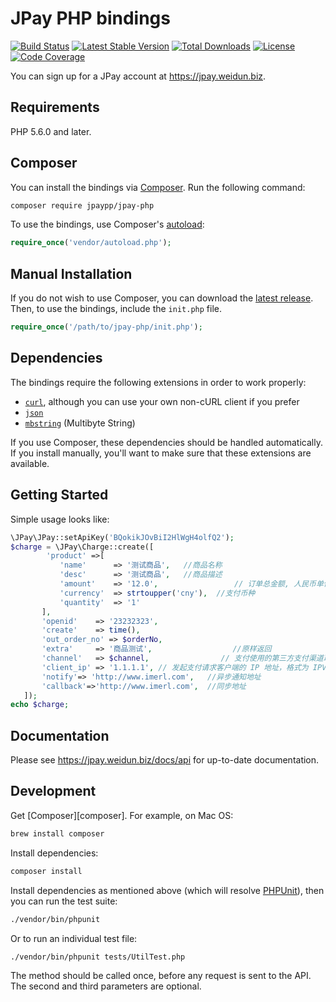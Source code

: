 # JPay PHP bindings

[![Build Status](https://travis-ci.org/JPay/JPay-php.svg?branch=master)](https://travis-ci.org/JPay/JPay-php)
[![Latest Stable Version](https://poser.pugx.org/JPay/JPay-php/v/stable.svg)](https://packagist.org/packages/JPay/JPay-php)
[![Total Downloads](https://poser.pugx.org/JPay/JPay-php/downloads.svg)](https://packagist.org/packages/JPay/JPay-php)
[![License](https://poser.pugx.org/JPay/JPay-php/license.svg)](https://packagist.org/packages/JPay/JPay-php)
[![Code Coverage](https://coveralls.io/repos/JPay/JPay-php/badge.svg?branch=master)](https://coveralls.io/r/JPay/JPay-php?branch=master)

You can sign up for a JPay account at https://jpay.weidun.biz.

## Requirements

PHP 5.6.0 and later.

## Composer

You can install the bindings via [Composer](http://getcomposer.org/). Run the following command:

```bash
composer require jpaypp/jpay-php
```

To use the bindings, use Composer's [autoload](https://getcomposer.org/doc/01-basic-usage.md#autoloading):

```php
require_once('vendor/autoload.php');
```

## Manual Installation

If you do not wish to use Composer, you can download the [latest release](https://github.com/chuangxiangjpay/jpay-php/releases). Then, to use the bindings, include the `init.php` file.

```php
require_once('/path/to/jpay-php/init.php');
```

## Dependencies

The bindings require the following extensions in order to work properly:

- [`curl`](https://secure.php.net/manual/en/book.curl.php), although you can use your own non-cURL client if you prefer
- [`json`](https://secure.php.net/manual/en/book.json.php)
- [`mbstring`](https://secure.php.net/manual/en/book.mbstring.php) (Multibyte String)

If you use Composer, these dependencies should be handled automatically. If you install manually, you'll want to make sure that these extensions are available.

## Getting Started

Simple usage looks like:

```php
\JPay\JPay::setApiKey('BQokikJOvBiI2HlWgH4olfQ2');
$charge = \JPay\Charge::create([
        'product' =>[ 
           'name'      => '测试商品',   //商品名称
           'desc'      => '测试商品',   //商品描述
           'amount'    => '12.0',                 // 订单总金额, 人民币单位：分（如订单总金额为 1 元，此处请填 100）
           'currency'  => strtoupper('cny'),  //支付币种
           'quantity'  => '1'
       ],
       'openid'    => '23232323',
       'create'    => time(),
       'out_order_no' => $orderNo,
       'extra'     => '商品测试',                  //原样返回
       'channel'   => $channel,                // 支付使用的第三方支付渠道取值
       'client_ip' => '1.1.1.1', // 发起支付请求客户端的 IP 地址，格式为 IPV4，如: 127.0.0.1
       'notify'=> 'http://www.imerl.com',   //异步通知地址
       'callback'=>'http://www.imerl.com',  //同步地址
   ]);
echo $charge;
```

## Documentation

Please see https://jpay.weidun.biz/docs/api for up-to-date documentation.

## Development

Get [Composer][composer]. For example, on Mac OS:

```bash
brew install composer
```

Install dependencies:

```bash
composer install
```

Install dependencies as mentioned above (which will resolve [PHPUnit](http://packagist.org/packages/phpunit/phpunit)), then you can run the test suite:

```bash
./vendor/bin/phpunit
```

Or to run an individual test file:

```bash
./vendor/bin/phpunit tests/UtilTest.php
```

The method should be called once, before any request is sent to the API. The second and third parameters are optional.